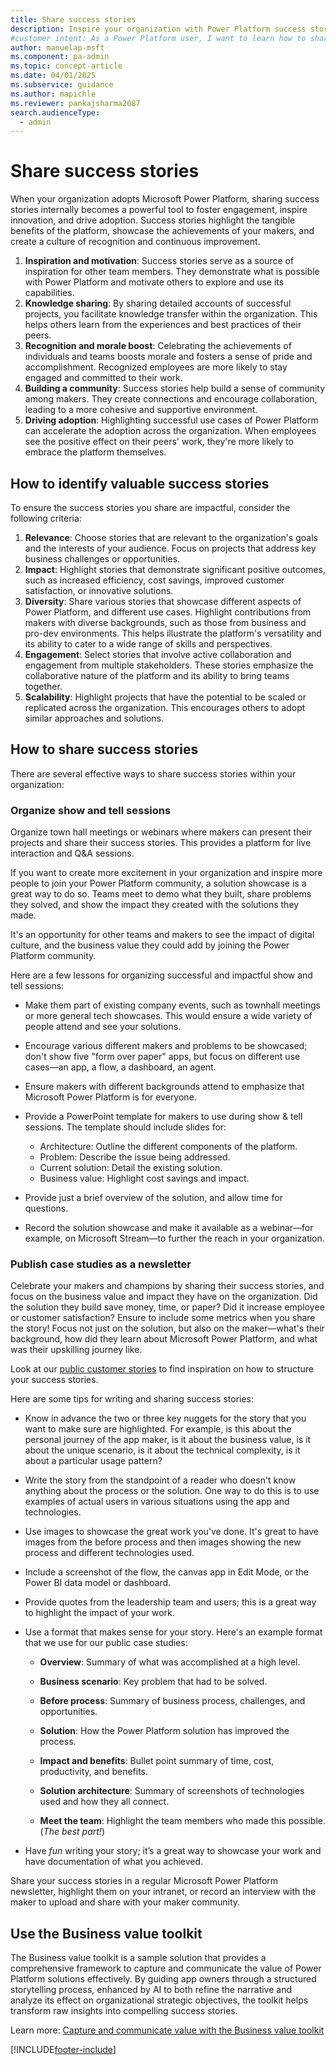 ```yaml
---
title: Share success stories
description: Inspire your organization with Power Platform success stories that drive engagement, innovation, and adoption. Learn how to share impactful stories effectively.
#customer intent: As a Power Platform user, I want to learn how to share Power Platform success stories so that I can drive engagement and adoption in my organization.
author: manuelap-msft
ms.component: pa-admin
ms.topic: concept-article
ms.date: 04/01/2025
ms.subservice: guidance
ms.author: mapichle
ms.reviewer: pankajsharma2087
search.audienceType: 
  - admin
---
```


# Share success stories

When your organization adopts Microsoft Power Platform, sharing success stories internally becomes a powerful tool to foster engagement, inspire innovation, and drive adoption. Success stories highlight the tangible benefits of the platform, showcase the achievements of your makers, and create a culture of recognition and continuous improvement.

1. **Inspiration and motivation**: Success stories serve as a source of inspiration for other team members. They demonstrate what is possible with Power Platform and motivate others to explore and use its capabilities.
1. **Knowledge sharing**: By sharing detailed accounts of successful projects, you facilitate knowledge transfer within the organization. This helps others learn from the experiences and best practices of their peers.
1. **Recognition and morale boost**: Celebrating the achievements of individuals and teams boosts morale and fosters a sense of pride and accomplishment. Recognized employees are more likely to stay engaged and committed to their work.
1. **Building a community**: Success stories help build a sense of community among makers. They create connections and encourage collaboration, leading to a more cohesive and supportive environment.
1. **Driving adoption**: Highlighting successful use cases of Power Platform can accelerate the adoption across the organization. When employees see the positive effect on their peers' work, they're more likely to embrace the platform themselves.

## How to identify valuable success stories

To ensure the success stories you share are impactful, consider the following criteria:

1. **Relevance**: Choose stories that are relevant to the organization's goals and the interests of your audience. Focus on projects that address key business challenges or opportunities.
1. **Impact**: Highlight stories that demonstrate significant positive outcomes, such as increased efficiency, cost savings, improved customer satisfaction, or innovative solutions.
1. **Diversity**: Share various stories that showcase different aspects of Power Platform, and different use cases. Highlight contributions from makers with diverse backgrounds, such as those from business and pro-dev environments. This helps illustrate the platform's versatility and its ability to cater to a wide range of skills and perspectives.
1. **Engagement**: Select stories that involve active collaboration and engagement from multiple stakeholders. These stories emphasize the collaborative nature of the platform and its ability to bring teams together.
1. **Scalability**: Highlight projects that have the potential to be scaled or replicated across the organization. This encourages others to adopt similar approaches and solutions.

## How to share success stories

There are several effective ways to share success stories within your organization:

### Organize show and tell sessions

Organize town hall meetings or webinars where makers can present their projects and share their success stories. This provides a platform for live interaction and Q&A sessions.

If you want to create more excitement in your organization and inspire more people to join your Power Platform community, a solution showcase is a great way to do so. Teams meet to demo what they built, share problems they solved, and show the impact they created with the solutions they made.

It's an opportunity for other teams and makers to see the impact of digital culture, and the business value they could add by joining the Power Platform community.

Here are a few lessons for organizing successful and impactful show and tell sessions:

- Make them part of existing company events, such as townhall meetings or more general tech showcases. This would ensure a wide variety of people attend and see your solutions.

- Encourage various different makers and problems to be showcased; don't show five "form over paper" apps, but focus on different use cases—an app, a flow, a dashboard, an agent.

- Ensure makers with different backgrounds attend to emphasize that Microsoft Power Platform is for everyone.

- Provide a PowerPoint template for makers to use during show & tell sessions. The template should include slides for: 
    - Architecture: Outline the different components of the platform. 
    - Problem: Describe the issue being addressed. 
    - Current solution: Detail the existing solution. 
    - Business value: Highlight cost savings and impact. 

- Provide just a brief overview of the solution, and allow time for questions.

- Record the solution showcase and make it available as a webinar—for example, on Microsoft Stream—to further the reach in your organization.

### Publish case studies as a newsletter

Celebrate your makers and champions by sharing their success stories, and focus on the business value and impact they have on the organization. Did the solution they build save money, time, or paper? Did it increase employee or customer satisfaction? Ensure to include some metrics when you share the story! Focus not just on the solution, but also on the maker—what's their background, how did they learn about Microsoft Power Platform, and what was their upskilling journey like.

Look at our [public customer stories](https://www.microsoft.com/customers/search?filters=product%3Amicrosoft-power-platform) to find inspiration on how to structure your success stories.

Here are some tips for writing and sharing success stories:

- Know in advance the two or three key nuggets for the story that you want to make sure are highlighted. For example, is this about the personal journey of the app maker, is it about the business value, is it about the unique scenario, is it about the technical complexity, is it about a particular usage pattern?

- Write the story from the standpoint of a reader who doesn't know anything about the process or the solution. One way to do this is to use examples of actual users in various situations using the app and technologies.

- Use images to showcase the great work you've done. It's great to have images from the before process and then images showing the new process and different technologies used.

- Include a screenshot of the flow, the canvas app in Edit Mode, or the Power BI data model or dashboard.

- Provide quotes from the leadership team and users; this is a great way to highlight the impact of your work.

- Use a format that makes sense for your story. Here's an example format that we use for our public case studies:

  - **Overview**: Summary of what was accomplished at a high level.
  
  - **Business scenario**: Key problem that had to be solved.
  
  - **Before process**: Summary of business process, challenges, and opportunities.
  
  - **Solution**: How the Power Platform solution has improved the process.
  
  - **Impact and benefits**: Bullet point summary of time, cost, productivity, and benefits.
  
  - **Solution architecture**: Summary of screenshots of technologies used and how they all connect.
  
  - **Meet the team**: Highlight the team members who made this possible. (*The best part!*)
  
- Have *fun* writing your story; it’s a great way to showcase your work and have documentation of what you achieved.

Share your success stories in a regular Microsoft Power Platform newsletter, highlight them on your intranet, or record an interview with the maker to upload and share with your maker community.

## Use the Business value toolkit

The Business value toolkit is a sample solution that provides a comprehensive framework to capture and communicate the value of Power Platform solutions effectively. By guiding app owners through a structured storytelling process, enhanced by AI to both refine the narrative and analyze its effect on organizational strategic objectives, the toolkit helps transform raw insights into compelling success stories.

Learn more: [Capture and communicate value with the Business value toolkit](/power-platform/guidance/coe/business-value-toolkit)

[!INCLUDE[footer-include](../../includes/footer-banner.md)]
